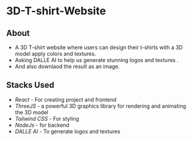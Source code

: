 # 3D-T-shirt-Website

## About
- A 3D T-shirt website where users can design their t-shirts with a 3D model apply colors and textures. 
- Asking DALLE AI to help us generate stunning logos and textures .
- And also downlaod the result as an image.

## Stacks Used
- *React* - For creating project and frontend 
- *ThreeJS* - a powerful 3D graphics library for rendering and animating the 3D model
- *Tailwind CSS* - For styling
- *NodeJs* - for backend 
- *DALLE AI* - To generate logos and textures 
